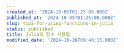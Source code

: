 ```yaml
---
created_at: '2024-10-05T01:25:00.000Z'
published_at: '2024-10-05T01:25:00.000Z'
slug: tips-for-using-functions-in-julia
status: published
title: Julia의 함수 사용팁
modified_date: '2024-10-26T09:40:15.000Z'
---
```



